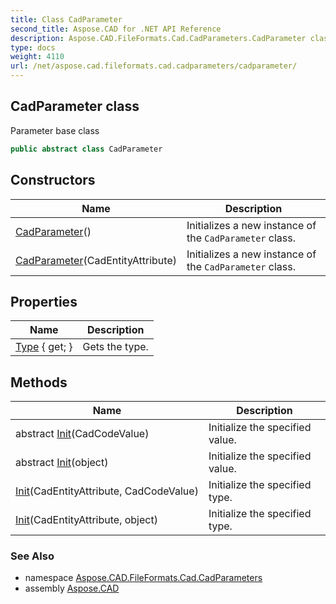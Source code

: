 ```yaml
---
title: Class CadParameter
second_title: Aspose.CAD for .NET API Reference
description: Aspose.CAD.FileFormats.Cad.CadParameters.CadParameter class. Parameter base class
type: docs
weight: 4110
url: /net/aspose.cad.fileformats.cad.cadparameters/cadparameter/
---
```

## CadParameter class

Parameter base class

```csharp
public abstract class CadParameter
```

## Constructors

| Name | Description |
| --- | --- |
| [CadParameter](cadparameter/#constructor)() | Initializes a new instance of the `CadParameter` class. |
| [CadParameter](cadparameter/#constructor_1)(CadEntityAttribute) | Initializes a new instance of the `CadParameter` class. |

## Properties

| Name | Description |
| --- | --- |
| [Type](../../aspose.cad.fileformats.cad.cadparameters/cadparameter/type/) { get; } | Gets the type. |

## Methods

| Name | Description |
| --- | --- |
| abstract [Init](../../aspose.cad.fileformats.cad.cadparameters/cadparameter/init/#init)(CadCodeValue) | Initialize the specified value. |
| abstract [Init](../../aspose.cad.fileformats.cad.cadparameters/cadparameter/init/#init_3)(object) | Initialize the specified value. |
| [Init](../../aspose.cad.fileformats.cad.cadparameters/cadparameter/init/#init_1)(CadEntityAttribute, CadCodeValue) | Initialize the specified type. |
| [Init](../../aspose.cad.fileformats.cad.cadparameters/cadparameter/init/#init_2)(CadEntityAttribute, object) | Initialize the specified type. |

### See Also

* namespace [Aspose.CAD.FileFormats.Cad.CadParameters](../../aspose.cad.fileformats.cad.cadparameters/)
* assembly [Aspose.CAD](../../)


